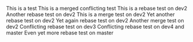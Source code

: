 This is a test
This is a merged conflicting test
This is a rebase test on dev2
Another rebase test on dev2
This is a merge test on dev2
Yet another rebase test on dev2
Yet again rebase test on dev2
Another merge test on dev2
Conflicting rebase test on dev3
Conflicting rebase test on dev4 and master
Even yet more rebase test on master
